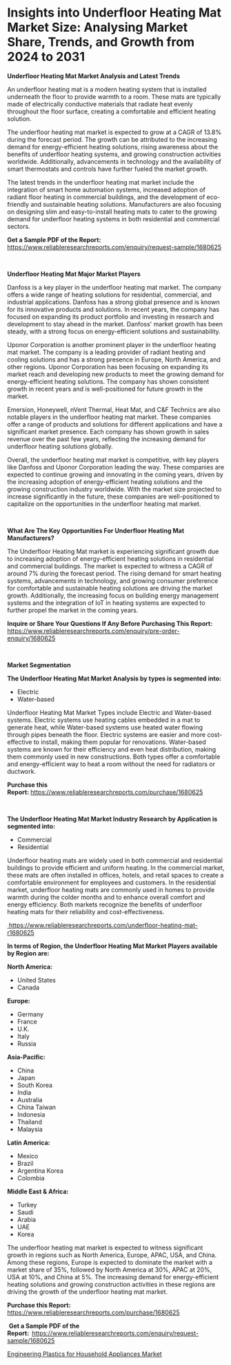 <p><h1>Insights into Underfloor Heating Mat Market Size: Analysing Market Share, Trends, and Growth from 2024 to 2031</h1></p><p><strong>Underfloor Heating Mat Market Analysis and Latest Trends</strong></p>
<p><p>An underfloor heating mat is a modern heating system that is installed underneath the floor to provide warmth to a room. These mats are typically made of electrically conductive materials that radiate heat evenly throughout the floor surface, creating a comfortable and efficient heating solution.</p><p>The underfloor heating mat market is expected to grow at a CAGR of 13.8% during the forecast period. The growth can be attributed to the increasing demand for energy-efficient heating solutions, rising awareness about the benefits of underfloor heating systems, and growing construction activities worldwide. Additionally, advancements in technology and the availability of smart thermostats and controls have further fueled the market growth.</p><p>The latest trends in the underfloor heating mat market include the integration of smart home automation systems, increased adoption of radiant floor heating in commercial buildings, and the development of eco-friendly and sustainable heating solutions. Manufacturers are also focusing on designing slim and easy-to-install heating mats to cater to the growing demand for underfloor heating systems in both residential and commercial sectors.</p></p>
<p><strong>Get a Sample PDF of the Report:&nbsp;</strong> <a href="https://www.reliableresearchreports.com/enquiry/request-sample/1680625">https://www.reliableresearchreports.com/enquiry/request-sample/1680625</a></p>
<p>&nbsp;</p>
<p><strong>Underfloor Heating Mat Major Market Players</strong></p>
<p><p>Danfoss is a key player in the underfloor heating mat market. The company offers a wide range of heating solutions for residential, commercial, and industrial applications. Danfoss has a strong global presence and is known for its innovative products and solutions. In recent years, the company has focused on expanding its product portfolio and investing in research and development to stay ahead in the market. Danfoss' market growth has been steady, with a strong focus on energy-efficient solutions and sustainability.</p><p>Uponor Corporation is another prominent player in the underfloor heating mat market. The company is a leading provider of radiant heating and cooling solutions and has a strong presence in Europe, North America, and other regions. Uponor Corporation has been focusing on expanding its market reach and developing new products to meet the growing demand for energy-efficient heating solutions. The company has shown consistent growth in recent years and is well-positioned for future growth in the market.</p><p>Emersion, Honeywell, nVent Thermal, Heat Mat, and C&F Technics are also notable players in the underfloor heating mat market. These companies offer a range of products and solutions for different applications and have a significant market presence. Each company has shown growth in sales revenue over the past few years, reflecting the increasing demand for underfloor heating solutions globally.</p><p>Overall, the underfloor heating mat market is competitive, with key players like Danfoss and Uponor Corporation leading the way. These companies are expected to continue growing and innovating in the coming years, driven by the increasing adoption of energy-efficient heating solutions and the growing construction industry worldwide. With the market size projected to increase significantly in the future, these companies are well-positioned to capitalize on the opportunities in the underfloor heating mat market.</p></p>
<p>&nbsp;</p>
<p><strong>What Are The Key Opportunities For Underfloor Heating Mat Manufacturers?</strong></p>
<p><p>The Underfloor Heating Mat market is experiencing significant growth due to increasing adoption of energy-efficient heating solutions in residential and commercial buildings. The market is expected to witness a CAGR of around 7% during the forecast period. The rising demand for smart heating systems, advancements in technology, and growing consumer preference for comfortable and sustainable heating solutions are driving the market growth. Additionally, the increasing focus on building energy management systems and the integration of IoT in heating systems are expected to further propel the market in the coming years.</p></p>
<p><strong>Inquire or Share Your Questions If Any Before Purchasing This Report:</strong> <a href="https://www.reliableresearchreports.com/enquiry/pre-order-enquiry/1680625">https://www.reliableresearchreports.com/enquiry/pre-order-enquiry/1680625</a></p>
<p>&nbsp;</p>
<p><strong>Market Segmentation</strong></p>
<p><strong>The Underfloor Heating Mat Market Analysis by types is segmented into:</strong></p>
<p><ul><li>Electric</li><li>Water-based</li></ul></p>
<p><p>Underfloor Heating Mat Market Types include Electric and Water-based systems. Electric systems use heating cables embedded in a mat to generate heat, while Water-based systems use heated water flowing through pipes beneath the floor. Electric systems are easier and more cost-effective to install, making them popular for renovations. Water-based systems are known for their efficiency and even heat distribution, making them commonly used in new constructions. Both types offer a comfortable and energy-efficient way to heat a room without the need for radiators or ductwork.</p></p>
<p><strong>Purchase this Report:&nbsp;</strong><a href="https://www.reliableresearchreports.com/purchase/1680625">https://www.reliableresearchreports.com/purchase/1680625</a></p>
<p>&nbsp;</p>
<p><strong>The Underfloor Heating Mat Market Industry Research by Application is segmented into:</strong></p>
<p><ul><li>Commercial</li><li>Residential</li></ul></p>
<p><p>Underfloor heating mats are widely used in both commercial and residential buildings to provide efficient and uniform heating. In the commercial market, these mats are often installed in offices, hotels, and retail spaces to create a comfortable environment for employees and customers. In the residential market, underfloor heating mats are commonly used in homes to provide warmth during the colder months and to enhance overall comfort and energy efficiency. Both markets recognize the benefits of underfloor heating mats for their reliability and cost-effectiveness.</p></p>
<p><a href="https://www.reliableresearchreports.com/underfloor-heating-mat-r1680625">&nbsp;https://www.reliableresearchreports.com/underfloor-heating-mat-r1680625</a></p>
<p><strong>In terms of Region, the Underfloor Heating Mat Market Players available by Region are:</strong></p>
<p>
    <p> <strong> North America: </strong>
        <ul>
            <li>United States</li>
            <li>Canada</li>
        </ul>
        </p> 
    <p> <strong> Europe: </strong>
        <ul>
            <li>Germany</li>
            <li>France</li>
            <li>U.K.</li>
            <li>Italy</li>
            <li>Russia</li>
        </ul>
        </p> 
    <p> <strong> Asia-Pacific: </strong>
        <ul>
            <li>China</li>
            <li>Japan</li>
            <li>South Korea</li>
            <li>India</li>
            <li>Australia</li>
            <li>China Taiwan</li>
            <li>Indonesia</li>
            <li>Thailand</li>
            <li>Malaysia</li>
        </ul>
        </p> 
    <p> <strong> Latin America: </strong>
        <ul>
            <li>Mexico</li>
            <li>Brazil</li>
            <li>Argentina Korea</li>
            <li>Colombia</li>
        </ul>
        </p> 
    <p> <strong> Middle East & Africa: </strong>
        <ul>
            <li>Turkey</li>
            <li>Saudi</li>
            <li>Arabia</li>
            <li>UAE</li>
            <li>Korea</li>
        </ul>
    </p>
    </p>
<p><p>The underfloor heating mat market is expected to witness significant growth in regions such as North America, Europe, APAC, USA, and China. Among these regions, Europe is expected to dominate the market with a market share of 35%, followed by North America at 30%, APAC at 20%, USA at 10%, and China at 5%. The increasing demand for energy-efficient heating solutions and growing construction activities in these regions are driving the growth of the underfloor heating mat market.</p></p>
<p><strong>Purchase this Report: </strong><a href="https://www.reliableresearchreports.com/purchase/1680625">https://www.reliableresearchreports.com/purchase/1680625</a></p>
<p>&nbsp;<strong>Get a Sample PDF of the Report:&nbsp;&nbsp;</strong><a href="https://www.reliableresearchreports.com/enquiry/request-sample/1680625">https://www.reliableresearchreports.com/enquiry/request-sample/1680625</a></p>
<p><strong></strong></p>
<p><p><a href="https://github.com/KeeganBarrows2023/Market-Research-Report-List-1/blob/main/engineering-plastics-for-household-appliances-market.md">Engineering Plastics for Household Appliances Market</a></p></p>